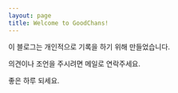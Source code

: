 ```yaml
---
layout: page
title: Welcome to GoodChans!
---
```



이 블로그는 개인적으로 기록을 하기 위해 만들었습니다.

의견이나 조언을 주시려면 메일로 연락주세요.


좋은 하루 되세요.
